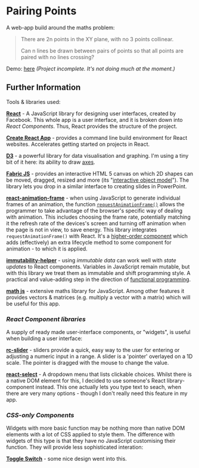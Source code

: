 # Pairing Points

A web-app build around the maths problem:

>There are 2n points in the XY plane, with no 3 points collinear.
>
>Can n lines be drawn between pairs of points so that all points are paired with no lines crossing?

Demo: [here](http://ralphbarton.co.uk/PairingPoints) _(Project incomplete. It's not doing much at the moment.)_

## Further Information

Tools & libraries used:

**[React](https://reactjs.org/)** - A JavaScript library for designing user interfaces, created by Facebook. This whole app is a user interface, and it is broken down into _React Components_. Thus, React provides the structure of the project.

**[Create React App](https://github.com/facebook/create-react-app)** - provides a
command line build environment for React websites. Accelerates getting started on projects in React.

**[D3](https://d3js.org/)** - a powerful library for data visualisation and graphing. I'm using a tiny bit of it here: its ability to draw [axes](https://github.com/d3/d3-axis).

**[Fabric JS](http://fabricjs.com/)** - provides an interactive HTML 5 canvas on which 2D shapes can be moved, dragged, resized and more (its "[interactive object model](http://fabricjs.com/fabric-intro-part-1)"). The library lets you drop in a similar interface to creating slides in PowerPoint.

**[react-animation-frame](https://github.com/jamesseanwright/react-animation-frame)** - when using JavaScript to generate individual frames of an animation, the function [`requestAnimationFrame()`](https://developer.mozilla.org/en-US/docs/Web/API/window/requestAnimationFrame) allows the programmer to take advantage of the browser's specific way of dealing with animation. This includes choosing the frame rate, potentially matching it the refresh rate of the devices's screen and turning off animation when the page is not in view, to save energy. This library integrates `requestAnimationFrame()` with React. It's a [higher-order component](https://reactjs.org/docs/higher-order-components.html) which adds (effectively) an extra lifecycle method to some component for animation - to which it is applied.

**[immutability-helper](https://github.com/kolodny/immutability-helper)** - using *immutable data* can work well with *state updates* to React components. Variables in JavaScript remain mutable, but with this library we treat them as immutable and shift programming style. A practical and value-adding step in the direction of [functional programming](https://en.wikipedia.org/wiki/Functional_programming).

**[math js](http://mathjs.org/)** - extensive maths library for JavaScript. Among other features it provides vectors & matrices (e.g. multiply a vector with a matrix) which will be useful for this app.

### _React Component libraries_

A supply of ready made user-interface components, or "widgets", is useful when building a user interface:

**[rc-slider](https://github.com/react-component/slider)** - sliders provide a quick, easy way to the user for entering or adjusting a numeric input in a range. A slider is a 'pointer' overlayed on a 1D scale. The pointer is dragged with the mouse to change the value.

**[react-select](http://jedwatson.github.io/react-select/)** - A dropdown menu that lists clickable choices. Whilst there is a native DOM element for this, I decided to use someone's React library-component instead. This one actually lets you type text to seach, when there are very many options - though I don't really need this feature in my app.

### _CSS-only Components_

Widgets with more basic function may be nothing more than native DOM elements with a lot of CSS applied to style them. The difference with widgets of this type is that they have no JavaScript customising their function. They will provide less sophisticated interation:

**[Toggle Switch](https://codemyui.com/toggle-switch-with-onoff-state/)** - some nice design went into this.

